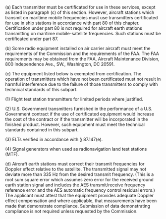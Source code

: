 (a) Each transmitter must be certificated for use in these services, except as listed in paragraph (c) of this section. However, aircraft stations which transmit on maritime mobile frequencies must use transmitters certificated for use in ship stations in accordance with part 80 of this chapter. Certification under part 80 is not required for aircraft earth stations transmitting on maritime mobile-satellite frequencies. Such stations must be certificated under part 87.

(b) Some radio equipment installed on air carrier aircraft must meet the requirements of the Commission and the requirements of the FAA. The FAA requirements may be obtained from the FAA, Aircraft Maintenance Division, 800 Independence Ave., SW., Washington, DC 20591.

(c) The equipment listed below is exempted from certification. The operation of transmitters which have not been certificated must not result in harmful interference due to the failure of those transmitters to comply with technical standards of this subpart.

(1) Flight test station transmitters for limited periods where justified.

(2) U.S. Government transmitters furnished in the performance of a U.S. Government contract if the use of certificated equipment would increase the cost of the contract or if the transmitter will be incorporated in the finished product. However, such equipment must meet the technical standards contained in this subpart.

(3) ELTs verified in accordance with § 87.147(e).

(4) Signal generators when used as radionavigation land test stations (MTF).

(d) Aircraft earth stations must correct their transmit frequencies for Doppler effect relative to the satellite. The transmitted signal may not deviate more than 335 Hz from the desired transmit frequency. (This is a root sum square error which assumes zero error for the received ground earth station signal and includes the AES transmit/receive frequency reference error and the AES automatic frequency control residual errors.) The applicant must attest that the equipment provides adequate Doppler effect compensation and where applicable, that measurements have been made that demonstrate compliance. Submission of data demonstrating compliance is not required unless requested by the Commission.

